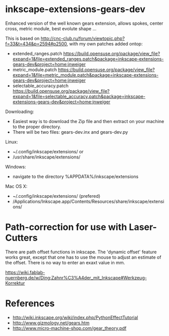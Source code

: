 inkscape-extensions-gears-dev
=============================

Enhanced version of the well known gears extension, allows spokes, center cross, metric module, best evolute shape ...

This is based on http://cnc-club.ru/forum/viewtopic.php?f=33&t=434&p=2594#p2500, with my own patches added ontop:

* extended_ranges.patch https://build.opensuse.org/package/view_file?expand=1&file=extended_ranges.patch&package=inkscape-extensions-gears-dev&project=home:jnweiger
* metric_module.patch https://build.opensuse.org/package/view_file?expand=1&file=metric_module.patch&package=inkscape-extensions-gears-dev&project=home:jnweiger
* selectable_accuracy.patch https://build.opensuse.org/package/view_file?expand=1&file=selectable_accuracy.patch&package=inkscape-extensions-gears-dev&project=home:jnweiger

Downloading:
* Easiest way is to download the Zip file and then extract on your machine to the proper directory.
* There will be two files: gears-dev.inx and gears-dev.py

Linux:
*  ~/.config/inkscape/extensions/ or
*  /usr/share/inkscape/extensions/

Windows: 
*  navigate to the directory %APPDATA%/inkscape/extensions

Mac OS X: 
*  ~/.config/inkscape/extensions/    (prefered)
*  /Applications/Inkscape.app/Contents/Resources/share/inkscape/extensions/

Path-correction for use with Laser-Cutters
==========================================
There are path offset functions in inkscape. The 'dynamic offset' feature works great, except that one has to use the mouse
to adjust an estimate of the offset. There is no way to enter an exaxt value in mm.

https://wiki.fablab-nuernberg.de/w/Ding:Zahnr%C3%A4der_mit_Inkscape#Werkzeug-Korrektur


References
==========

* http://wiki.inkscape.org/wiki/index.php/PythonEffectTutorial
* http://www.gizmology.net/gears.htm
* http://www.micro-machine-shop.com/gear_theory.pdf

